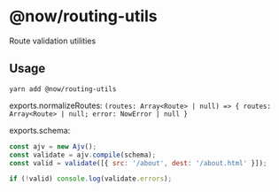 # @now/routing-utils

Route validation utilities

## Usage

`yarn add @now/routing-utils`

exports.normalizeRoutes:
`(routes: Array<Route> | null) => { routes: Array<Route> | null; error: NowError | null }`

exports.schema:

```js
const ajv = new Ajv();
const validate = ajv.compile(schema);
const valid = validate([{ src: '/about', dest: '/about.html' }]);

if (!valid) console.log(validate.errors);
```
